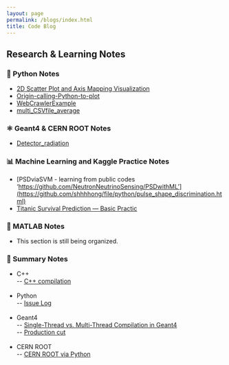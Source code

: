 ```yaml
---
layout: page
permalink: /blogs/index.html
title: Code Blog
---
```


## Research & Learning Notes

### 🐍 Python Notes

- [2D Scatter Plot and Axis Mapping Visualization](https://github.com/shhhhong/scatter-density)<br>
- [Origin-calling-Python-to-plot](https://github.com/shhhhong/Origin-calling-Python-to-plot)<br>
- [WebCrawlerExample](https://github.com/shhhhong/WebCrawlerExample)<br>
- [multi_CSVfile_average](https://github.com/shhhhong/multi_CSVfile_average)<br>


### ⚛️ Geant4 & CERN ROOT Notes

- [Detector_radiation](https://github.com/shhhhong/Detector_radiation)<br>

### 📊 Machine Learning and Kaggle Practice Notes

- [PSDviaSVM - learning from public codes ‘https://github.com/NeutronNeutrinoSensing/PSDwithML’](https://github.com/shhhhong/file/python/pulse_shape_discrimination.html)<br>
- [Titanic Survival Prediction — Basic Practic](https://github.com/shhhhong/kaggle-notes)<br>

### 📘 MATLAB Notes

- This section is still being organized.

### 🧾 Summary Notes

- C++<br>
    -- [C++ compilation](https://github.com/shhhhong/file/c++/c++compileclang++.pages)<br><br>
- Python<br>
    -- [Issue Log](https://github.com/shhhhong/file/python/Issue%20Log.pages)<br><br>
- Geant4<br>
    -- [Single-Thread vs. Multi-Thread Compilation in Geant4](https://github.com/shhhhong/file/Geant4/Geant4_Thread_Comparison.pages)<br>
    -- [Production cut](https://github.com/shhhhong/file/Geant4/Production%20Cut.pages)<br><br>
- CERN ROOT<br>
    -- [CERN ROOT via Python](https://github.com/shhhhong/file/cernroot/Cern-root%20—pyroot.pages)<br><br>